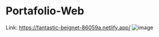 # Portafolio-Web
Link: https://fantastic-beignet-86059a.netlify.app/
![image](https://github.com/user-attachments/assets/a7fa434d-a99b-4094-84c2-8373f8dad102)

